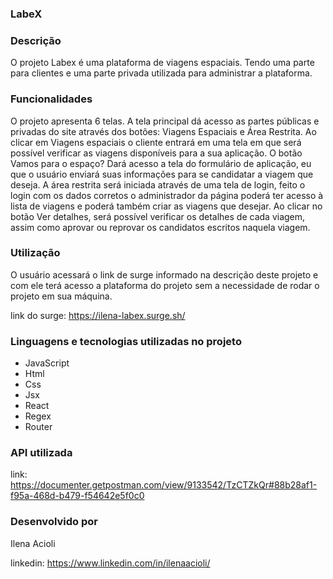 ### LabeX

### Descrição 
O projeto Labex é uma plataforma de viagens espaciais. Tendo uma parte para clientes e uma parte privada utilizada para  administrar a plataforma.

### Funcionalidades 
O projeto apresenta 6 telas. A tela principal dá acesso as partes públicas e privadas do site através dos botões: Viagens Espaciais e Área Restrita. Ao clicar em Viagens espaciais o cliente entrará em uma tela em que será possível verificar as viagens disponíveis para a sua aplicação. O botão Vamos para o espaço? Dará acesso a tela do formulário de aplicação, eu que o usuário enviará suas informações para se candidatar a viagem que deseja. A área restrita será iniciada através de uma tela de login, feito o login com os dados corretos o administrador da página poderá ter acesso à lista de viagens e poderá também criar as viagens que desejar. Ao clicar no botão Ver detalhes, será possível verificar os detalhes de cada viagem, assim como aprovar ou reprovar os candidatos escritos naquela viagem.

### Utilização 

O usuário acessará o link de surge informado na descrição deste projeto e com ele terá acesso a plataforma do projeto sem a necessidade de rodar o projeto em sua máquina.

link do surge: https://ilena-labex.surge.sh/

### Linguagens e tecnologias utilizadas no projeto

- JavaScript
- Html 
- Css 
- Jsx 
- React
- Regex
- Router 

### API utilizada 

link: https://documenter.getpostman.com/view/9133542/TzCTZkQr#88b28af1-f95a-468d-b479-f54642e5f0c0

### Desenvolvido por

Ilena Acioli

linkedin: https://www.linkedin.com/in/ilenaacioli/